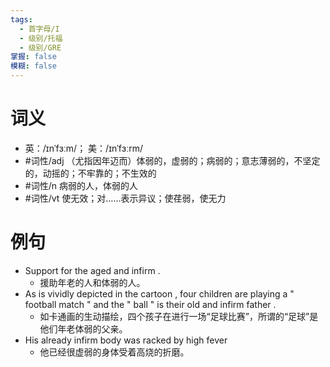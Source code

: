 ```yaml
---
tags:
  - 首字母/I
  - 级别/托福
  - 级别/GRE
掌握: false
模糊: false
---
```

# 词义
- 英：/ɪnˈfɜːm/； 美：/ɪnˈfɜːrm/
- #词性/adj  （尤指因年迈而）体弱的，虚弱的；病弱的；意志薄弱的，不坚定的，动摇的；不牢靠的；不生效的
- #词性/n  病弱的人，体弱的人
- #词性/vt  使无效；对……表示异议；使荏弱，使无力
# 例句
- Support for the aged and infirm .
	- 援助年老的人和体弱的人。
- As is vividly depicted in the cartoon , four children are playing a " football match " and the " ball " is their old and infirm father .
	- 如卡通画的生动描绘，四个孩子在进行一场“足球比赛”，所谓的“足球”是他们年老体弱的父亲。
- His already infirm body was racked by high fever
	- 他已经很虚弱的身体受着高烧的折磨。
